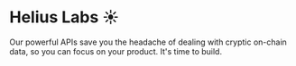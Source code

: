 # Helius Labs ☀️

Our powerful APIs save you the headache of dealing with cryptic on-chain data, so you can focus on your product. It's time to build. 
